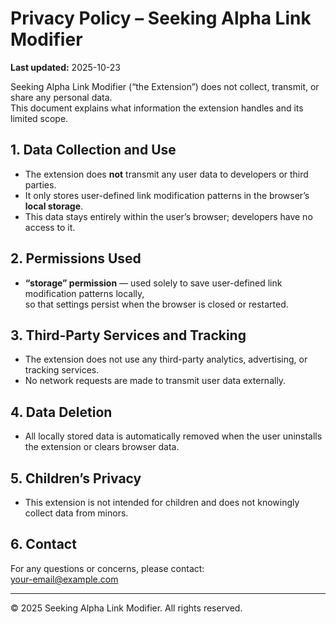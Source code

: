 # Privacy Policy – Seeking Alpha Link Modifier

**Last updated:** 2025-10-23

Seeking Alpha Link Modifier (“the Extension”) does not collect, transmit, or share any personal data.  
This document explains what information the extension handles and its limited scope.

## 1. Data Collection and Use
- The extension does **not** transmit any user data to developers or third parties.
- It only stores user-defined link modification patterns in the browser’s **local storage**.
- This data stays entirely within the user’s browser; developers have no access to it.

## 2. Permissions Used
- **“storage” permission** — used solely to save user-defined link modification patterns locally,  
  so that settings persist when the browser is closed or restarted.

## 3. Third-Party Services and Tracking
- The extension does not use any third-party analytics, advertising, or tracking services.
- No network requests are made to transmit user data externally.

## 4. Data Deletion
- All locally stored data is automatically removed when the user uninstalls the extension or clears browser data.

## 5. Children’s Privacy
- This extension is not intended for children and does not knowingly collect data from minors.

## 6. Contact
For any questions or concerns, please contact:  
[your-email@example.com](mailto:your-email@example.com)

---
© 2025 Seeking Alpha Link Modifier. All rights reserved.

